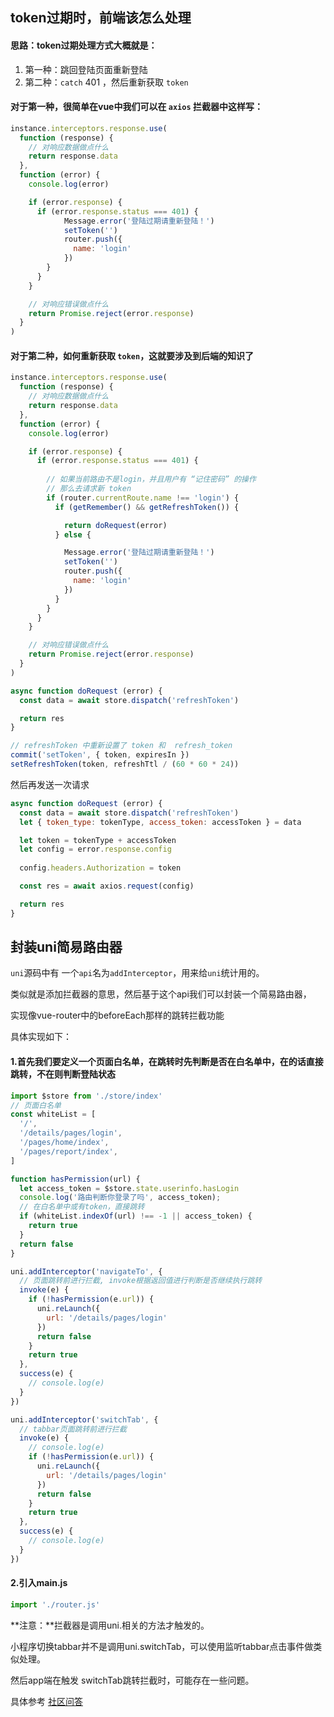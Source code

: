 ## token过期时，前端该怎么处理

#### 思路：token过期处理方式大概就是：

1. 第一种：跳回登陆页面重新登陆
2. 第二种：`catch` 401 ，然后重新获取 `token`

#### 对于第一种，很简单在vue中我们可以在 `axios` 拦截器中这样写：



```js
instance.interceptors.response.use(
  function (response) {
    // 对响应数据做点什么
    return response.data
  },
  function (error) {
    console.log(error)

    if (error.response) {
      if (error.response.status === 401) {
            Message.error('登陆过期请重新登陆！')
            setToken('')
            router.push({
              name: 'login'
            })
        }
      }
    }

    // 对响应错误做点什么
    return Promise.reject(error.response)
  }
)
```



#### 对于第二种，如何重新获取 `token`，这就要涉及到后端的知识了

```js
instance.interceptors.response.use(
  function (response) {
    // 对响应数据做点什么
    return response.data
  },
  function (error) {
    console.log(error)

    if (error.response) {
      if (error.response.status === 401) {
       
        // 如果当前路由不是login，并且用户有 “记住密码” 的操作
        // 那么去请求新 token
        if (router.currentRoute.name !== 'login') {
          if (getRemember() && getRefreshToken()) {

            return doRequest(error)
          } else {

            Message.error('登陆过期请重新登陆！')
            setToken('')
            router.push({
              name: 'login'
            })
          }
        }
      }
    }

    // 对响应错误做点什么
    return Promise.reject(error.response)
  }
)
```

```js
async function doRequest (error) {
  const data = await store.dispatch('refreshToken')

  return res
}

// refreshToken 中重新设置了 token 和  refresh_token
commit('setToken', { token, expiresIn })
setRefreshToken(token, refreshTtl / (60 * 60 * 24))
```

然后再发送一次请求

```js
async function doRequest (error) {
  const data = await store.dispatch('refreshToken')
  let { token_type: tokenType, access_token: accessToken } = data

  let token = tokenType + accessToken
  let config = error.response.config
  
  config.headers.Authorization = token

  const res = await axios.request(config)

  return res
}
```

## 封装uni简易路由器

`uni`源码中有 一个`api`名为`addInterceptor`，用来给`uni`统计用的。

类似就是添加拦截器的意思，然后基于这个api我们可以封装一个简易路由器，

实现像vue-router中的beforeEach那样的跳转拦截功能

具体实现如下：

#### 1.首先我们要定义一个页面白名单，在跳转时先判断是否在白名单中，在的话直接跳转，不在则判断登陆状态

```js
import $store from './store/index'
// 页面白名单
const whiteList = [
  '/',
  '/details/pages/login',
  '/pages/home/index',
  '/pages/report/index',
]

function hasPermission(url) {
  let access_token = $store.state.userinfo.hasLogin
  console.log('路由判断你登录了吗', access_token);
  // 在白名单中或有token，直接跳转
  if (whiteList.indexOf(url) !== -1 || access_token) {
    return true
  }
  return false
}

uni.addInterceptor('navigateTo', {
  // 页面跳转前进行拦截, invoke根据返回值进行判断是否继续执行跳转
  invoke(e) {
    if (!hasPermission(e.url)) {
      uni.reLaunch({
        url: '/details/pages/login'
      })
      return false
    }
    return true
  },
  success(e) {
    // console.log(e)
  }
})

uni.addInterceptor('switchTab', {
  // tabbar页面跳转前进行拦截
  invoke(e) {
    // console.log(e)
    if (!hasPermission(e.url)) {
      uni.reLaunch({
        url: '/details/pages/login'
      })
      return false
    }
    return true
  },
  success(e) {
    // console.log(e)
  }
})
```

#### 2.引入main.js

```js
import './router.js'
```

**注意：**拦截器是调用uni.相关的方法才触发的。

小程序切换tabbar并不是调用uni.switchTab，可以使用监听tabbar点击事件做类似处理。

然后app端在触发 switchTab跳转拦截时，可能存在一些问题。

具体参考 [社区问答](https://ask.dcloud.net.cn/question/123904)

